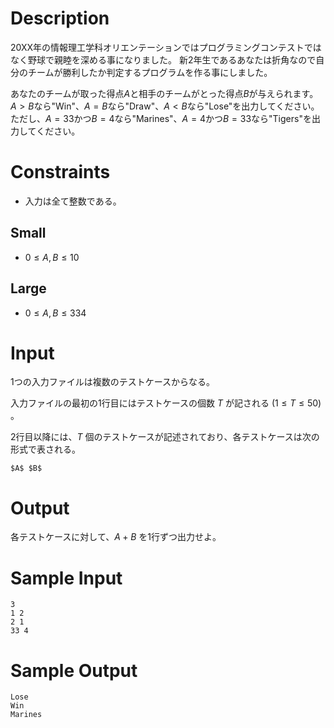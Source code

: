 # Description

20XX年の情報理工学科オリエンテーションではプログラミングコンテストではなく野球で親睦を深める事になりました。
新2年生であるあなたは折角なので自分のチームが勝利したか判定するプログラムを作る事にしました。

あなたのチームが取った得点$A$と相手のチームがとった得点$B$が与えられます。
$A>B$なら"Win"、$A=B$なら"Draw"、$A<B$なら"Lose"を出力してください。
ただし、$A=33$かつ$B=4$なら"Marines"、$A=4$かつ$B=33$なら"Tigers"を出力してください。


# Constraints

- 入力は全て整数である。

## Small

- $0 \leq A, B \leq 10$

## Large

- $0 \leq A, B \leq 334$


# Input
1つの入力ファイルは複数のテストケースからなる。

入力ファイルの最初の1行目にはテストケースの個数 $T$ が記される $(1 \leq T \leq 50)$ 。

2行目以降には、$T$ 個のテストケースが記述されており、各テストケースは次の形式で表される。

```
$A$ $B$
```

# Output
各テストケースに対して、$A+B$ を1行ずつ出力せよ。

# Sample Input
```
3
1 2
2 1
33 4
```

# Sample Output
```
Lose
Win
Marines
```
